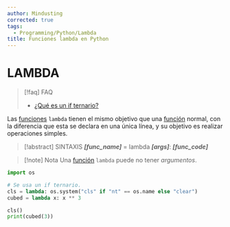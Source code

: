 ```yaml
---
author: Mindusting
corrected: true
tags:
  - Programming/Python/Lambda
title: Funciones lambda en Python
---
```


# LAMBDA

> [!faq] FAQ
> - [¿Qué es un if ternario?](py_flow_control.md#IF-TERNARIO)

Las [funciones](py_function.md) `lambda` tienen el mismo objetivo que una [función](py_function.md) normal, con la diferencia que esta se declara en una única línea, y su objetivo es realizar operaciones simples.

> [!abstract] SINTAXIS
> ***\[func_name]*** = lambda ***\[args]***: ***\[func_code]***

> [!note] Nota
> Una [función](py_function.md) `lambda` puede no tener *argumentos*.

```python
import os

# Se usa un if ternario.
cls = lambda: os.system("cls" if "nt" == os.name else "clear")
cubed = lambda x: x ** 3

cls()
print(cubed(3))
```
